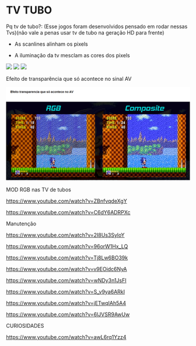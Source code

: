 # TV TUBO

Pq tv de tubo?: (Esse jogos foram desenvolvidos pensado em rodar nessas Tvs)(não vale a penas usar tv de tubo na geração HD para frente)

- As scanlines alinham os pixels

- A iluminação da tv mesclam as cores dos pixels

<img src=".assets/direferenças1.jpg">

<img src=".assets/diferenças2.jpg">

<img src=".assets/diferenças3.JPG">

Efeito de transparência que só acontece no sinal AV

<img src=".assets/avEffect.JPG">


MOD RGB nas TV de tubos

https://www.youtube.com/watch?v=ZBnfvqdeXgY

https://www.youtube.com/watch?v=C6dY6ADRPXc

Manutenção 

https://www.youtube.com/watch?v=2I8Us3SyloY

https://www.youtube.com/watch?v=96orW1Hx_LQ

https://www.youtube.com/watch?v=Tj8Lw6BO39k

https://www.youtube.com/watch?v=v9EOidc6NyA

https://www.youtube.com/watch?v=wNDy3n1JsFI

https://www.youtube.com/watch?v=S_v9ya6ARkI

https://www.youtube.com/watch?v=jETwqIAh5A4

https://www.youtube.com/watch?v=6lJVSR9AwUw

CURIOSIDADES

https://www.youtube.com/watch?v=awL6rq1Yzz4
